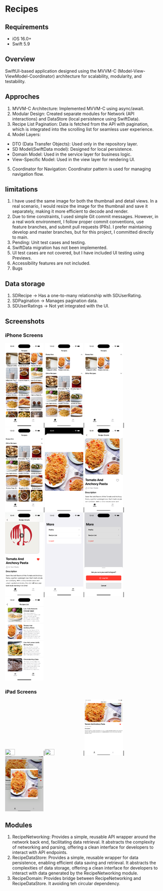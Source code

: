 # Recipes
## Requirements
- iOS 16.0+
- Swift 5.9

## Overview
SwiftUI-based application designed using the MVVM-C (Model-View-ViewModel-Coordinator) architecture for scalability, modularity, and testability.

## Approches
1. MVVM-C Architecture: Implemented MVVM-C using async/await.
2. Modular Design: Created separate modules for Network (API interactions) and DataStore (local persistence using SwiftData).
3. Recipe List Pagination: Data is fetched from the API with pagination, which is integrated into the scrolling list for seamless user experience.
4. Model Layers: 
- DTO (Data Transfer Objects): Used only in the repository layer.
- SD Model(SwiftData model): Designed for local persistence.
- Domain Model: Used in the service layer for business logic.
- View-Specific Model: Used in the view layer for rendering UI.
5. Coordinator for Navigation: Coordinator pattern is used for managing navigation flow.

## limitations
1. I have used the same image for both the thumbnail and detail views. In a real scenario, I would resize the image for the thumbnail and save it separately, making it more efficient to decode and render.
2. Due to time constraints, I used simple Git commit messages. However, in a real work environment, I follow proper commit conventions, use feature branches, and submit pull requests (PRs). I prefer maintaining develop and master branches, but for this project, I committed directly to main.
3. Pending: Unit test cases and testing.
4. SwiftData migration has not been implemented.
5. UI test cases are not covered, but I have included UI testing using Previews.
6. Accessibility features are not included.
7. Bugs
    

## Data storage
1. SDRecipe → Has a one-to-many relationship with SDUserRating.
2. SDPagination → Manages pagination data.
3. SDUserRatings → Not yet integrated with the UI.
    
## Screenshots
### iPhone Screens
<img src="./Images/Phone/recipeGrid1.png"  width="25%" height="25%">|<img src="./Images/Phone/recipeGrid2.png"  width="25%" height="25%">|<img src="./Images/Phone/recipeGrid3.png"  width="25%" height="25%">|<img src="./Images/Phone/recipeGrid4.png"  width="25%" height="25%">|<img src="./Images/Phone/recipeDetail1.png"  width="25%" height="25%">|<img src="./Images/Phone/recipeDetail2.png"  width="25%" height="25%">|<img src="./Images/Phone/recipeDetail3.png"  width="25%" height="25%">|<img src="./Images/Phone/more1.png"  width="25%" height="25%">|<img src="./Images/Phone/more2.png"  width="25%" height="25%">|<img src="./Images/Phone/recipeList1.png"  width="25%" height="25%">
### iPad Screens
<img src="./Images/Pad/recipeGrid1.png"  width="25%" height="25%">|<img src="./Images/Pad/recipeGrid2.png"  width="25%" height="25%">|<img src="./Images/Pad/recipeDetail2.png"  width="25%" height="25%">|<img src="./Images/Pad/recipeDetail3.png"  width="25%" height="25%">

## Modules
1. RecipeNetworking: Provides a simple, reusable API wrapper around the network back end, facilitating data retrieval. It abstracts the complexity of networking and parsing, offering a clean interface for developers to interact with API endpoints.
2. RecipeDataStore: Provides a simple, reusable wrapper for data persistence, enabling efficient data saving and retrieval. It abstracts the complexities of data storage, offering a clean interface for developers to interact with data generated by the RecipeNetworking module.
3. RecipeDomain: Provides bridge between RecipeNetworking and RecipeDataStore. It avoiding teh circular dependency.
